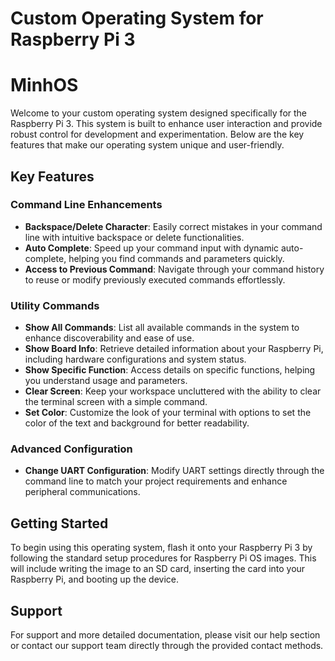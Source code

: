 # Custom Operating System for Raspberry Pi 3

# MinhOS

Welcome to your custom operating system designed specifically for the Raspberry Pi 3. This system is built to enhance user interaction and provide robust control for development and experimentation. Below are the key features that make our operating system unique and user-friendly.

## Key Features

### Command Line Enhancements

- **Backspace/Delete Character**: Easily correct mistakes in your command line with intuitive backspace or delete functionalities.
- **Auto Complete**: Speed up your command input with dynamic auto-complete, helping you find commands and parameters quickly.
- **Access to Previous Command**: Navigate through your command history to reuse or modify previously executed commands effortlessly.

### Utility Commands

- **Show All Commands**: List all available commands in the system to enhance discoverability and ease of use.
- **Show Board Info**: Retrieve detailed information about your Raspberry Pi, including hardware configurations and system status.
- **Show Specific Function**: Access details on specific functions, helping you understand usage and parameters.
- **Clear Screen**: Keep your workspace uncluttered with the ability to clear the terminal screen with a simple command.
- **Set Color**: Customize the look of your terminal with options to set the color of the text and background for better readability.

### Advanced Configuration

- **Change UART Configuration**: Modify UART settings directly through the command line to match your project requirements and enhance peripheral communications.

## Getting Started

To begin using this operating system, flash it onto your Raspberry Pi 3 by following the standard setup procedures for Raspberry Pi OS images. This will include writing the image to an SD card, inserting the card into your Raspberry Pi, and booting up the device.

## Support

For support and more detailed documentation, please visit our help section or contact our support team directly through the provided contact methods.
